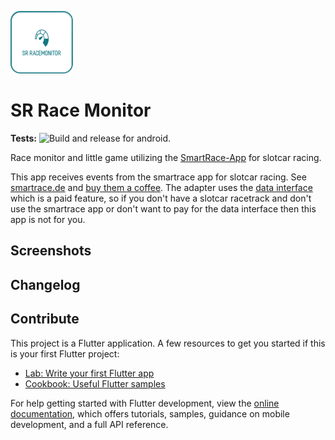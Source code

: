 ![Logo](assets/icon_small.png)

# SR Race Monitor

**Tests:**
![Build and release for android.](https://github.com/watho/sr-race-monitor/workflows/Build%20apk%20and%20appbundle/badge.svg)

Race monitor and little game utilizing the [SmartRace-App](https://smartrace.de) for slotcar racing.

This app receives events from the smartrace app for slotcar racing. See [smartrace.de](https://www.smartrace.de/en/)
and [buy them a coffee](https://www.smartrace.de/en/buy-me-a-coffee/).
The adapter uses the [data interface](https://www.smartrace.de/en/the-smartrace-manual/data-interface/) which is a paid
feature, so if you don't have a slotcar racetrack and don't use the
smartrace app or don't want to pay for the data interface then this app is not for you.

## Screenshots

## Changelog

## Contribute

This project is a Flutter application.
A few resources to get you started if this is your first Flutter project:

- [Lab: Write your first Flutter app](https://docs.flutter.dev/get-started/codelab)
- [Cookbook: Useful Flutter samples](https://docs.flutter.dev/cookbook)

For help getting started with Flutter development, view the
[online documentation](https://docs.flutter.dev/), which offers tutorials,
samples, guidance on mobile development, and a full API reference.
